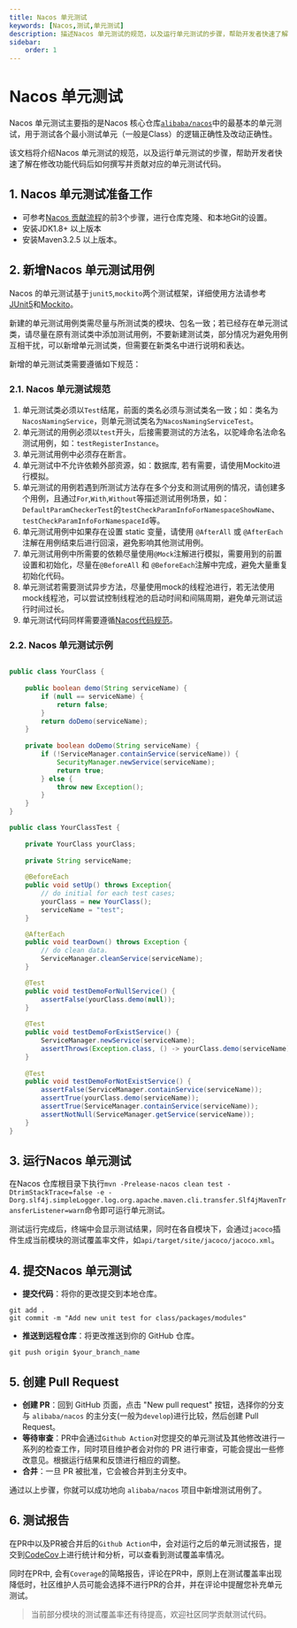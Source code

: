 ```yaml
---
title: Nacos 单元测试
keywords: [Nacos,测试,单元测试]
description: 描述Nacos 单元测试的规范，以及运行单元测试的步骤，帮助开发者快速了解并贡献测试代码。
sidebar:
    order: 1
---
```


# Nacos 单元测试

Nacos 单元测试主要指的是Nacos 核心仓库[`alibaba/nacos`](https://github.com/alibaba/nacos)中的最基本的单元测试，用于测试各个最小测试单元（一般是Class）的逻辑正确性及改动正确性。

该文档将介绍Nacos 单元测试的规范，以及运行单元测试的步骤，帮助开发者快速了解在修改功能代码后如何撰写并贡献对应的单元测试代码。

## 1. Nacos 单元测试准备工作

- 可参考[Nacos 贡献流程](../../contribution/contributing-flow.md)的前3个步骤，进行仓库克隆、和本地Git的设置。
- 安装JDK1.8+ 以上版本
- 安装Maven3.2.5 以上版本。

## 2. 新增Nacos 单元测试用例

Nacos 的单元测试基于`junit5`,`mockito`两个测试框架，详细使用方法请参考[JUnit5](https://junit.org/junit5/docs/current/user-guide/)和[Mockito](https://site.mockito.org/#features)。

新建的单元测试用例类需尽量与所测试类的模块、包名一致；若已经存在单元测试类，请尽量在原有测试类中添加测试用例，不要新建测试类，部分情况为避免用例互相干扰，可以新增单元测试类，但需要在新类名中进行说明和表达。

新增的单元测试类需要遵循如下规范：

### 2.1. Nacos 单元测试规范

1. 单元测试类必须以`Test`结尾，前面的类名必须与测试类名一致；如：类名为`NacosNamingService`，则单元测试类名为`NacosNamingServiceTest`。
2. 单元测试的用例必须以`test`开头，后接需要测试的方法名，以驼峰命名法命名测试用例，如：`testRegisterInstance`。
3. 单元测试用例中必须存在断言。
4. 单元测试中不允许依赖外部资源，如：数据库, 若有需要，请使用Mockito进行模拟。
5. 单元测试的用例若遇到所测试方法存在多个分支和测试用例的情况，请创建多个用例，且通过`For`,`With`,`Without`等描述测试用例场景，如：`DefaultParamCheckerTest`的`testCheckParamInfoForNamespaceShowName`、`testCheckParamInfoForNamespaceId`等。
6. 单元测试用例中如果存在设置 static 变量，请使用 `@AfterAll` 或 `@AfterEach` 注解在用例结束后进行回滚，避免影响其他测试用例。
7. 单元测试用例中所需要的依赖尽量使用`@Mock`注解进行模拟，需要用到的前置设置和初始化，尽量在`@BeforeAll` 和 `@BeforeEach`注解中完成，避免大量重复初始化代码。
8. 单元测试若需要测试异步方法，尽量使用mock的线程池进行，若无法使用mock线程池，可以尝试控制线程池的启动时间和间隔周期，避免单元测试运行时间过长。
9. 单元测试代码同样需要遵循[Nacos代码规范](https://github.com/alibaba/nacos/blob/develop/style/codeStyle.md)。

### 2.2. Nacos 单元测试示例

```java

public class YourClass {
    
    public boolean demo(String serviceName) {
        if (null == serviceName) {
            return false;
        }
        return doDemo(serviceName);
    }
    
    private boolean doDemo(String serviceName) {
        if (!ServiceManager.containService(serviceName)) {
            SecurityManager.newService(serviceName);
            return true;
        } else {
            throw new Exception();
        }
    }
}

public class YourClassTest {
    
    private YourClass yourClass;
    
    private String serviceName;
    
    @BeforeEach
    public void setUp() throws Exception{
        // do initial for each test cases;
        yourClass = new YourClass();
        serviceName = "test"; 
    }

    @AfterEach
    public void tearDown() throws Exception {
        // do clean data.
        ServiceManager.cleanService(serviceName);
    }

    @Test
    public void testDemoForNullService() {
        assertFalse(yourClass.demo(null));
    }
    
    @Test
    public void testDemoForExistService() {
        ServiceManager.newService(serviceName);
        assertThrows(Exception.class, () -> yourClass.demo(serviceName));
    }
    
    @Test
    public void testDemoForNotExistService() {
        assertFalse(ServiceManager.containService(serviceName));
        assertTrue(yourClass.demo(serviceName));
        assertTrue(ServiceManager.containService(serviceName));
        assertNotNull(ServiceManager.getService(serviceName));
    }
}
```

## 3. 运行Nacos 单元测试

在Nacos 仓库根目录下执行`mvn -Prelease-nacos clean test -DtrimStackTrace=false -e -Dorg.slf4j.simpleLogger.log.org.apache.maven.cli.transfer.Slf4jMavenTransferListener=warn`命令即可运行单元测试。

测试运行完成后，终端中会显示测试结果，同时在各自模块下，会通过`jacoco`插件生成当前模块的测试覆盖率文件，如`api/target/site/jacoco/jacoco.xml`。

## 4. 提交Nacos 单元测试

+ **提交代码**：将你的更改提交到本地仓库。

```shell
git add .
git commit -m "Add new unit test for class/packages/modules"
```

+ **推送到远程仓库**：将更改推送到你的 GitHub 仓库。

```shell
git push origin $your_branch_name
```

## 5. 创建 Pull Request

+ **创建 PR**：回到 GitHub 页面，点击 "New pull request" 按钮，选择你的分支与 `alibaba/nacos` 的主分支(一般为`develop`)进行比较，然后创建 Pull Request。
+ **等待审查**：PR中会通过`Github Action`对您提交的单元测试及其他修改进行一系列的检查工作，同时项目维护者会对你的 PR 进行审查，可能会提出一些修改意见。根据运行结果和反馈进行相应的调整。
+ **合并**：一旦 PR 被批准，它会被合并到主分支中。

通过以上步骤，你就可以成功地向 `alibaba/nacos` 项目中新增测试用例了。

## 6. 测试报告

在PR中以及PR被合并后的`Github Action`中，会对运行之后的单元测试报告，提交到[CodeCov](https://app.codecov.io/gh/alibaba/nacos/)上进行统计和分析，可以查看到测试覆盖率情况。

同时在PR中, 会有`Coverage`的简略报告，评论在PR中，原则上在测试覆盖率出现降低时，社区维护人员可能会选择不进行PR的合并，并在评论中提醒您补充单元测试。

> 当前部分模块的测试覆盖率还有待提高，欢迎社区同学贡献测试代码。
